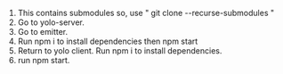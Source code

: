 1. This contains submodules so, use " git clone --recurse-submodules <url>"
2. Go to yolo-server.
3. Go to emitter.
4. Run npm i to install dependencies then npm start
5. Return to yolo client. Run npm i to install dependencies.
6. run npm start.

